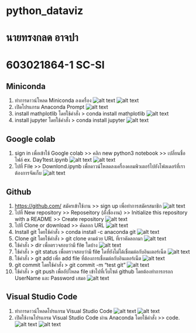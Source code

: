# python_dataviz
# นายทรงกลด อาจปา
# 603021864-1 SC-SI
## Miniconda
1. ทำการดาวน์โหลด Miniconda ลงเครื่อง
![alt text](1.png)
![alt text](2.png)
2. เปิดโปรแกรม Anaconda Prompt
![alt text](3.png)
3. install mathplotlib โดยใช้คำสั่ง > conda install mathplotlib 
![alt text](4.png)
4. install jupyter โดยใช้คำสั่ง > conda install jupyter
![alt text](5.png)
## Google colab
1. sign in เพื่อเข้าใช้ Google colab >> คลิก new python3 notebook >> เปลี่ยนชื่อไฟล์ ex. Day1test.ipynb
![alt text](6.png)
![alt text](7.png)
2. ไปที่ File >> Downlond.ipynb เพื่อดาวน์โหลดลงเครื่องคอมพิวเตอร์ไปยังโฟลเดอร์ที่เราต้องการจัดเก็บ
![alt text](8.png)
## Github
1. https://github.com/
สมัครเข้าใช้งาน >> sign up เพื่อทำการสมัครสมาชิก
![alt text](9.png)
2. ไปที่ New repository >> Reposeitory (ตั้งชื่องาน) >> Initialize this repository with a README >> Create repository
![alt text](10.png)
3. ไปที่ Clone or download >> คัดลอก URL
![alt text](11.png)
4. Install git  โดยใช้คำสั่ง > conda install -c anaconda git
![alt text](21.png)
5. Clone git โดยใช้คำสั่ง > git clone ตามด้วย URL ที่เราคัดลอกมา
![alt text](13.png)
6. ใช้คำสั่ง > dir เพื่อตรวจสอบว่ามี file ใดบ้าง
![alt text](14.png)
7. ใช้คำสั่ง > git status เพื่อตรวจสอบว่ามี file ใดที่ยังไม่ได้เชื่อมต่อกับอินเตอร์เน็ต
![alt text](15.png)
8. ใช้คำสั่ง > git add  เพื่อ add file ที่ต้องการเชื่อมต่อกับอินเตอร์เน็ต
![alt text](16.png)
9. git commit โดยใช้คำสั่ง > git commit -m “test git” 
![alt text](17.png)
10. ใช้คำสั่ง > git push เพื่ออัปโหลด file เข้าไปที่เว็บไซต์ github โดยต้องทำการกรอก UserName และ Password เสมอ
![alt text](18.png)
## Visual Studio Code
1. ทำการดาวน์โหลดโปรแกรม Visual Studio Code
![alt text](22.png)
![alt text](23.png)
2. เปิดใช้งานโปรแกรม  Visual Studio Code ผ่าน Anaconda โดยใช้คำสั่ง >> code.
![alt text](19.png)
![alt text](20.png)